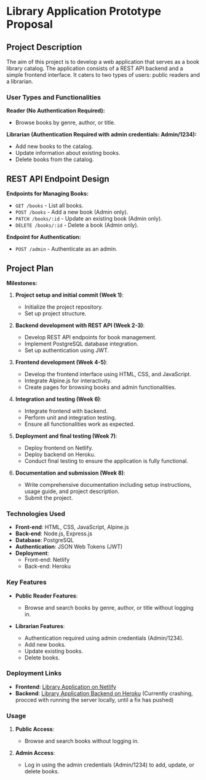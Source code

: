 # Library Application Prototype Proposal

## Project Description

The aim of this project is to develop a web application that serves as a book library catalog. The application consists of a REST API backend and a simple frontend interface. It caters to two types of users: public readers and a librarian.

### User Types and Functionalities

**Reader (No Authentication Required):**
- Browse books by genre, author, or title.

**Librarian (Authentication Required with admin credentials: Admin/1234):**
- Add new books to the catalog.
- Update information about existing books.
- Delete books from the catalog.

## REST API Endpoint Design

**Endpoints for Managing Books:**
- `GET /books` - List all books.
- `POST /books` - Add a new book (Admin only).
- `PATCH /books/:id` - Update an existing book (Admin only).
- `DELETE /books/:id` - Delete a book (Admin only).

**Endpoint for Authentication:**
- `POST /admin` - Authenticate as an admin.

## Project Plan

**Milestones:**
1. **Project setup and initial commit (Week 1)**:
   - Initialize the project repository.
   - Set up project structure.

2. **Backend development with REST API (Week 2-3)**:
   - Develop REST API endpoints for book management.
   - Implement PostgreSQL database integration.
   - Set up authentication using JWT.

3. **Frontend development (Week 4-5)**:
   - Develop the frontend interface using HTML, CSS, and JavaScript.
   - Integrate Alpine.js for interactivity.
   - Create pages for browsing books and admin functionalities.

4. **Integration and testing (Week 6)**:
   - Integrate frontend with backend.
   - Perform unit and integration testing.
   - Ensure all functionalities work as expected.

5. **Deployment and final testing (Week 7)**:
   - Deploy frontend on Netlify.
   - Deploy backend on Heroku.
   - Conduct final testing to ensure the application is fully functional.

6. **Documentation and submission (Week 8)**:
   - Write comprehensive documentation including setup instructions, usage guide, and project description.
   - Submit the project.


### Technologies Used

- **Front-end**: HTML, CSS, JavaScript, Alpine.js
- **Back-end**: Node.js, Express.js
- **Database**: PostgreSQL
- **Authentication**: JSON Web Tokens (JWT)
- **Deployment**:
  - Front-end: Netlify
  - Back-end: Heroku

### Key Features

- **Public Reader Features**:
  - Browse and search books by genre, author, or title without logging in.
  
- **Librarian Features**:
  - Authentication required using admin credentials (Admin/1234).
  - Add new books.
  - Update existing books.
  - Delete books.


### Deployment Links

- **Frontend**: [Library Application on Netlify](https://ica1-waad-library-ali.netlify.app/)
- **Backend**: [Library Application Backend on Heroku](https://library-ica-14ae1793977b.herokuapp.com/) (Currently crashing, procced with running the server locally, until a fix has pushed)


### Usage

1. **Public Access**:
   - Browse and search books without logging in.

2. **Admin Access**:
   - Log in using the admin credentials (Admin/1234) to add, update, or delete books.
